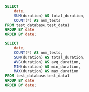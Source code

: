 ```sql table4
SELECT
    date,
    SUM(duration) AS total_duration,
    COUNT(*) AS num_tests
FROM test_database.test_data1
GROUP BY date
ORDER BY date;
```

```sql table5
SELECT
    date,
    COUNT(*) AS num_tests,
    SUM(duration) AS total_duration,
    AVG(duration) AS avg_duration,
    MIN(duration) AS min_duration,
    MAX(duration) AS max_duration
FROM test_database.test_data1
GROUP BY date
ORDER BY date;
```

<DataTable 
data={table5}
/>

<LineChart
    data={table4}
    y="total_duration"
    title="Total Duration of Tests by Month"
/>

<LineChartDualY
    data={table5} 
    xField="date"
    y1Field="min_duration"
    y2Field="max_duration"
    y1AxisTitle="Min Duration"
    y2AxisTitle="Max Duration"
    xAxisTitle="Date"
    seriesName1="Min Duration"
    seriesName2="Max Duration"
/>
